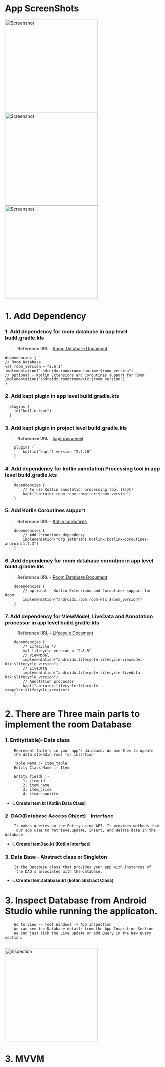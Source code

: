 # App ScreenShots
<img src="img.png" alt="Screenshot" width="300"/>
<img src="img_2.png" alt="Screenshot" width="300"/>
<img src="img_3.png" alt="Screenshot" width="300"/>

# 1. Add Dependency
### 1. Add dependency for room database in app level build.gradle.kts
> **Reference URL -** [Room Database Document](https://developer.android.com/jetpack/androidx/releases/room)
```
dependencies {
// Room Database
val room_version = "2.6.1"
implementation("androidx.room:room-runtime:$room_version")
// optional - Kotlin Extensions and Coroutines support for Room
implementation("androidx.room:room-ktx:$room_version")
}
```

### 2. Add kapt plugin in app level build.gradle.kts
```
  plugins {
    id("kotlin-kapt")
  }
```

### 3. Add kapt plugin in project level build.gradle.kts
> **Reference URL -** [kapt document](https://kotlinlang.org/docs/kapt.html)
```
    plugins {
        kotlin("kapt") version "2.0.20"
    }
 ```

### 4. Add dependency for kotlin annotation Processing tool in app level build.gradle.kts
```
    dependencies {
        // To use Kotlin annotation processing tool (kapt)
        kapt("androidx.room:room-compiler:$room_version")
    }     
```

### 5. Add Kotlin Coroutines support
> **Reference URL -** [Kotlin coroutines](https://developer.android.com/kotlin/coroutines)
```
    dependencies {
        // Add Coroutines dependency
        implementation("org.jetbrains.kotlinx:kotlinx-coroutines-android:1.7.3")
    }
```

### 6. Add dependency for room database coroutine in app level build.gradle.kts
> **Reference URL -** [Room Database Document](https://developer.android.com/jetpack/androidx/releases/room)
```
    dependencies {
        // optional - Kotlin Extensions and Coroutines support for Room
        implementation("androidx.room:room-ktx:$room_version")
    }
```

### 7. Add dependency for ViewModel, LiveData and Annotation processor in app level build.gradle.kts
> **Reference URL -** [Lifecycle Document](https://developer.android.com/jetpack/androidx/releases/lifecycle)
```
    dependencies {
        /* LifeCycle */
        val lifecycle_version = "2.8.5"
        // ViewModel
        implementation("androidx.lifecycle:lifecycle-viewmodel-ktx:$lifecycle_version")
        // LiveData
        implementation("androidx.lifecycle:lifecycle-livedata-ktx:$lifecycle_version")
        // Annotation processor
        kapt("androidx.lifecycle:lifecycle-compiler:$lifecycle_version")
    }
```

# 2. There are Three main parts to implement the room Database

### 1. Entity(table)- Data class
``` 
    Represent table's in your app's database. We use them to update
    the data storedin rows for insertion
    
    Table Name :- item_table 
    Entity Class Name :- Item
    
    Entity fields :-  
        1. item_id 
        2. item_name
        3. item_price
        4. item_quantity 
``` 
- **i. Create Item.kt (Kotlin Data Class)**

### 2. DAO(Database Access Object) - Interface
```
    It makes queries on the Entity using API. It provides methods that
     our app uses to retrieve.update, insert, and delete data in the database.
```
- **i. Create ItemDao.kt (Kotlin Interface)**

### 3. Data Base - Abstract class or Singleton
```
    Is the Database class that provides your app with instances of
     the DAO's associated with the database.
```
- **i.  Create ItemDatabase.kt (kotlin abstract Class)**


# 3. Inspect Database from Android Studio while running the applicaton.
````
    Go to View -> Tool Windows -> App Inspection
    We can see the Database details from the App Inspection Section
    We can just Tick the Live update or add Query in the New Query section.
    
````
<img src="img_1.png" alt="Inspection" height="300"/>


# 3. MVVM






































